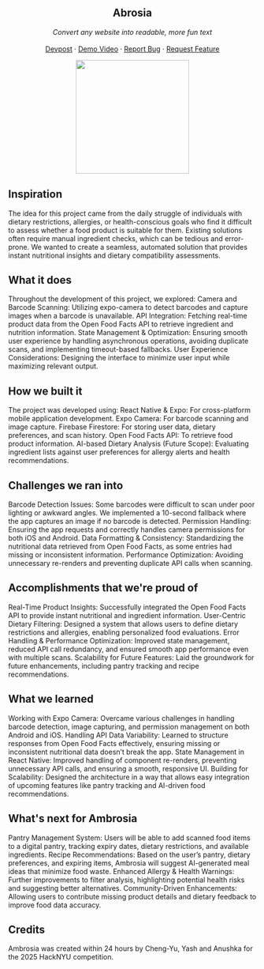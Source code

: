 <div align="center">
  <h2>Abrosia</h2>
    <p align="center"><i>
        Convert any website into readable, more fun text
        </i><br />
        <br />
        <a href="https://devpost.com/software/ambrosia-ey1j3h">Devpost</a>
        ·
        <a href="https://www.youtube.com/watch?v=MxoAzoFSqAo">Demo Video</a>
        ·
        <a href="https://github.com/officialchengyud/ambrosia/issues">Report Bug</a>
        ·
        <a href="https://github.com/officialchengyud/ambrosia/issues">Request Feature</a>
    </p>
</div>

<div align="center">
<img src="https://github.com/user-attachments/assets/2c3912b2-e580-4899-9664-801350c43e1f" width="230">

</div>

## Inspiration
The idea for this project came from the daily struggle of individuals with dietary restrictions, allergies, or health-conscious goals who find it difficult to assess whether a food product is suitable for them. Existing solutions often require manual ingredient checks, which can be tedious and error-prone. We wanted to create a seamless, automated solution that provides instant nutritional insights and dietary compatibility assessments.

## What it does
Throughout the development of this project, we explored: Camera and Barcode Scanning: Utilizing expo-camera to detect barcodes and capture images when a barcode is unavailable. API Integration: Fetching real-time product data from the Open Food Facts API to retrieve ingredient and nutrition information. State Management & Optimization: Ensuring smooth user experience by handling asynchronous operations, avoiding duplicate scans, and implementing timeout-based fallbacks. User Experience Considerations: Designing the interface to minimize user input while maximizing relevant output.

## How we built it
The project was developed using: React Native & Expo: For cross-platform mobile application development. Expo Camera: For barcode scanning and image capture. Firebase Firestore: For storing user data, dietary preferences, and scan history. Open Food Facts API: To retrieve food product information. AI-based Dietary Analysis (Future Scope): Evaluating ingredient lists against user preferences for allergy alerts and health recommendations.

## Challenges we ran into
Barcode Detection Issues: Some barcodes were difficult to scan under poor lighting or awkward angles. We implemented a 10-second fallback where the app captures an image if no barcode is detected. Permission Handling: Ensuring the app requests and correctly handles camera permissions for both iOS and Android. Data Formatting & Consistency: Standardizing the nutritional data retrieved from Open Food Facts, as some entries had missing or inconsistent information. Performance Optimization: Avoiding unnecessary re-renders and preventing duplicate API calls when scanning.

## Accomplishments that we're proud of
Real-Time Product Insights: Successfully integrated the Open Food Facts API to provide instant nutritional and ingredient information. User-Centric Dietary Filtering: Designed a system that allows users to define dietary restrictions and allergies, enabling personalized food evaluations. Error Handling & Performance Optimization: Improved state management, reduced API call redundancy, and ensured smooth app performance even with multiple scans. Scalability for Future Features: Laid the groundwork for future enhancements, including pantry tracking and recipe recommendations.

## What we learned
Working with Expo Camera: Overcame various challenges in handling barcode detection, image capturing, and permission management on both Android and iOS. Handling API Data Variability: Learned to structure responses from Open Food Facts effectively, ensuring missing or inconsistent nutritional data doesn’t break the app. State Management in React Native: Improved handling of component re-renders, preventing unnecessary API calls, and ensuring a smooth, responsive UI. Building for Scalability: Designed the architecture in a way that allows easy integration of upcoming features like pantry tracking and AI-driven food recommendations.

## What's next for Ambrosia
Pantry Management System: Users will be able to add scanned food items to a digital pantry, tracking expiry dates, dietary restrictions, and available ingredients. Recipe Recommendations: Based on the user’s pantry, dietary preferences, and expiring items, Ambrosia will suggest AI-generated meal ideas that minimize food waste. Enhanced Allergy & Health Warnings: Further improvements to filter analysis, highlighting potential health risks and suggesting better alternatives. Community-Driven Enhancements: Allowing users to contribute missing product details and dietary feedback to improve food data accuracy.

## Credits
Ambrosia was created within 24 hours by Cheng-Yu, Yash and Anushka for the 2025 HackNYU competition.
